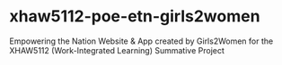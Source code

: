 # xhaw5112-poe-etn-girls2women
Empowering the Nation Website &amp; App created by Girls2Women for the XHAW5112 (Work-Integrated Learning) Summative Project
